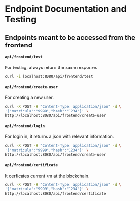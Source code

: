 # Endpoint Documentation and Testing

## Endpoints meant to be accessed from the frontend

#### `api/frontend/test`

For testing, always return the same response.

```sh
curl -i localhost:8080/api/frontend/test
```

#### `api/frontend/create-user`

For creating a new user.

```sh
curl -X POST -H "Content-Type: application/json" -d \
'{"matricula":"9999","hash":"1234"}' \
http://localhost:8080/api/frontend/create-user
```

#### `api/frontend/login`

For login in, it returns a json with relevant information.

```sh
curl -X POST -H "Content-Type: application/json" -d \
'{"matricula":"9999","hash":"1234"}' \
http://localhost:8080/api/frontend/create-user
```

#### `api/frontend/certificate`

It cerficates current km at the blockchain.

```sh
curl -X POST -H "Content-Type: application/json" -d \
'{"matricula":"9999","hash":"1234"}' \
http://localhost:8080/api/frontend/certificate
```
